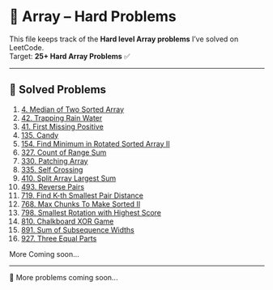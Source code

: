 # 🔴 Array – Hard Problems

This file keeps track of the **Hard level Array problems** I’ve solved on LeetCode.  
Target: **25+ Hard Array Problems** ✅

---

## 📌 Solved Problems

1. [4. Median of Two Sorted Array](https://leetcode.com/problems/median-of-two-sorted-arrays)
2. [42. Trapping Rain Water](https://leetcode.com/problems/trapping-rain-water)
3. [41. First Missing Positive](https://leetcode.com/problems/first-missing-positive)
4. [135. Candy](https://leetcode.com/problems/candy)
5. [154. Find Minimum in Rotated Sorted Array II](https://leetcode.com/problems/find-minimum-in-rotated-sorted-array-ii)
6. [327. Count of Range Sum](https://leetcode.com/problems/count-of-range-sum)
7. [330. Patching Array](https://leetcode.com/problems/patching-array)
8. [335. Self Crossing](https://leetcode.com/problems/self-crossing)
9. [410. Split Array Largest Sum](https://leetcode.com/problems/split-array-largest-sum)
10. [493. Reverse Pairs](https://leetcode.com/problems/reverse-pairs)
11. [719. Find K-th Smallest Pair Distance](https://leetcode.com/problems/find-k-th-smallest-pair-distance)
12. [768. Max Chunks To Make Sorted II](https://leetcode.com/problems/max-chunks-to-make-sorted-ii)
13. [798. Smallest Rotation with Highest Score](https://leetcode.com/problems/smallest-rotation-with-highest-score)
14. [810. Chalkboard XOR Game](https://leetcode.com/problems/chalkboard-xor-game)
15. [891. Sum of Subsequence Widths](https://leetcode.com/problems/sum-of-subsequence-widths)
16. [927. Three Equal Parts](https://leetcode.com/problems/three-equal-parts)

More Coming soon...

---

🚀 More problems coming soon...
